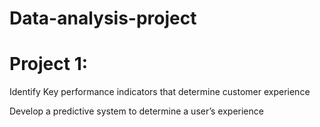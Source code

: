 # Data-analysis-project

# Project 1:

Identify Key performance indicators that determine customer experience

Develop a predictive system to determine a user’s experience 

